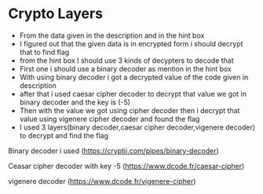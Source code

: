 # Crypto Layers

- From the data given in the description and in the hint box
- I figured out that the given data is in encrypted form i should decrypt that to find flag
- from the hint box I should use 3 kinds of decypters to decode that
- First one i should use a binary decoder as mention in the hint box
- With using binary decoder i got a decrypted value of the code given in description
- after that i used caesar cipher decoder to decrypt that value we got in binary decoder and the key is (-5)
- Then with the value we got using cipher decoder then i decrypt that value using vigenere cipher decoder and found the flag
- I used 3 layers(binary decoder,caesar cipher decoder,vigenere decoder) to decrypt and find the flag

Binary decoder i used (https://cryptii.com/pipes/binary-decoder)

Ceasar cipher decoder with key -5 (https://www.dcode.fr/caesar-cipher)

vigenere decoder (https://www.dcode.fr/vigenere-cipher)

